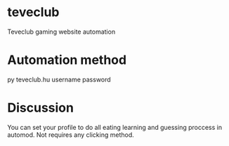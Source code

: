 # teveclub
Teveclub gaming website automation

# Automation method
py teveclub.hu username password

# Discussion
You can set your profile to do all eating learning and guessing proccess in automod.
Not requires any clicking method.
